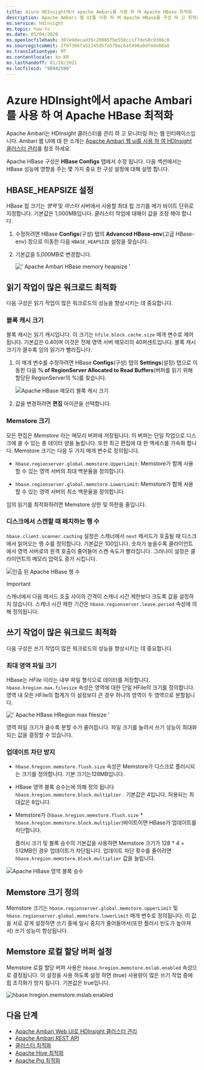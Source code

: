 ```yaml
---
title: Azure HDInsight에서 apache Ambari를 사용 하 여 Apache HBase 최적화
description: Apache Ambari 웹 UI를 사용 하 여 Apache HBase를 구성 하 고 최적화 합니다.
ms.service: hdinsight
ms.topic: how-to
ms.date: 05/04/2020
ms.openlocfilehash: 307e9decad35c20885fbe550cc1f7de58c9386c0
ms.sourcegitcommit: 2f9f306fa5224595fa5f8ec6af498a0df4de08a8
ms.translationtype: MT
ms.contentlocale: ko-KR
ms.lasthandoff: 01/28/2021
ms.locfileid: "98942590"
---
```

# <a name="optimize-apache-hbase-with-apache-ambari-in-azure-hdinsight"></a>Azure HDInsight에서 apache Ambari를 사용 하 여 Apache HBase 최적화

Apache Ambari는 HDInsight 클러스터를 관리 하 고 모니터링 하는 웹 인터페이스입니다. Ambari 웹 UI에 대 한 소개는 [Apache Ambari 웹 ui를 사용 하 여 HDInsight 클러스터 관리](hdinsight-hadoop-manage-ambari.md)를 참조 하세요.

Apache HBase 구성은 **HBase Configs** 탭에서 수정 됩니다. 다음 섹션에서는 HBase 성능에 영향을 주는 몇 가지 중요 한 구성 설정에 대해 설명 합니다.

## <a name="set-hbase_heapsize"></a>HBASE_HEAPSIZE 설정

HBase 힙 크기는 *영역* 및 *마스터* 서버에서 사용할 최대 힙 크기를 메가 바이트 단위로 지정합니다. 기본값은 1,000MB입니다. 클러스터 작업에 대해이 값을 조정 해야 합니다.

1. 수정하려면 HBase **Configs**(구성) 탭의 **Advanced HBase-env**(고급 HBase-env) 창으로 이동한 다음 `HBASE_HEAPSIZE` 설정을 찾습니다.

1. 기본값을 5,000MB로 변경합니다.

    ![' Apache Ambari HBase memory heapsize '](./media/optimize-hbase-ambari/ambari-hbase-heapsize.png)

## <a name="optimize-read-heavy-workloads"></a>읽기 작업이 많은 워크로드 최적화

다음 구성은 읽기 작업이 많은 워크로드의 성능을 향상시키는 데 중요합니다.

### <a name="block-cache-size"></a>블록 캐시 크기

블록 캐시는 읽기 캐시입니다. 이 크기는 `hfile.block.cache.size` 매개 변수로 제어됩니다. 기본값은 0.4이며 이것은 전체 영역 서버 메모리의 40퍼센트입니다. 블록 캐시 크기가 클수록 임의 읽기가 빨라집니다.

1. 이 매개 변수를 수정하려면 HBase **Configs**(구성) 탭의 **Settings**(설정) 탭으로 이동한 다음 **% of RegionServer Allocated to Read Buffers**(버퍼를 읽기 위해 할당된 RegionServer의 %)를 찾습니다.

    ![Apache HBase 메모리 블록 캐시 크기](./media/optimize-hbase-ambari/hbase-block-cache-size.png)

1. 값을 변경하려면 **편집** 아이콘을 선택합니다.

### <a name="memstore-size"></a>Memstore 크기

모든 편집은 *Memstore* 라는 메모리 버퍼에 저장됩니다. 이 버퍼는 단일 작업으로 디스크에 쓸 수 있는 총 데이터 양을 늘립니다. 또한 최근 편집에 대 한 액세스를 가속화 합니다. Memstore 크기는 다음 두 가지 매개 변수로 정의됩니다.

* `hbase.regionserver.global.memstore.UpperLimit`: Memstore가 함께 사용할 수 있는 영역 서버의 최대 백분율을 정의합니다.

* `hbase.regionserver.global.memstore.LowerLimit`: Memstore가 함께 사용할 수 있는 영역 서버의 최소 백분율을 정의합니다.

임의 읽기를 최적화하려면 Memstore 상한 및 하한을 줄입니다.

### <a name="number-of-rows-fetched-when-scanning-from-disk"></a>디스크에서 스캔할 때 페치하는 행 수

`hbase.client.scanner.caching` 설정은 스캐너에서 `next` 메서드가 호출될 때 디스크에서 읽어오는 행 수를 정의합니다.  기본값은 100입니다. 숫자가 높을수록 클라이언트에서 영역 서버로의 원격 호출이 줄어들어 스캔 속도가 빨라집니다. 그러나이 설정은 클라이언트의 메모리 압력도 증가 시킵니다.

![인출 된 Apache HBase 행 수](./media/optimize-hbase-ambari/hbase-num-rows-fetched.png)

> [!IMPORTANT]  
> 스캐너에서 다음 메서드 호출 사이의 간격이 스캐너 시간 제한보다 크도록 값을 설정하지 않습니다. 스캐너 시간 제한 기간은 `hbase.regionserver.lease.period` 속성에 의해 정의됩니다.

## <a name="optimize-write-heavy-workloads"></a>쓰기 작업이 많은 워크로드 최적화

다음 구성은 쓰기 작업이 많은 워크로드의 성능을 향상시키는 데 중요합니다.

### <a name="maximum-region-file-size"></a>최대 영역 파일 크기

HBase는 *HFile* 이라는 내부 파일 형식으로 데이터를 저장합니다. `hbase.hregion.max.filesize` 속성은 영역에 대한 단일 HFile의 크기를 정의합니다.  영역 내 모든 HFile의 합계가 이 설정보다 큰 경우 하나의 영역이 두 영역으로 분할됩니다.

![' Apache HBase HRegion max filesize '](./media/optimize-hbase-ambari/hbase-hregion-max-filesize.png)

영역 파일 크기가 클수록 분할 수가 줄어듭니다. 파일 크기를 늘려서 쓰기 성능이 최대화되는 값을 결정할 수 있습니다.

### <a name="avoid-update-blocking"></a>업데이트 차단 방지

* `hbase.hregion.memstore.flush.size` 속성은 Memstore가 디스크로 플러시되는 크기를 정의합니다. 기본 크기는128MB입니다.

* HBase 영역 블록 승수는에 의해 정의 됩니다 `hbase.hregion.memstore.block.multiplier` . 기본값은 4입니다. 허용되는 최대값은 8입니다.

* Memstore가 (`hbase.hregion.memstore.flush.size` * `hbase.hregion.memstore.block.multiplier`)바이트이면 HBase가 업데이트를 차단합니다.

    플러시 크기 및 블록 승수의 기본값을 사용하면 Memstore 크기가 128 * 4 = 512MB인 경우 업데이트가 차단됩니다. 업데이트 차단 횟수를 줄이려면 `hbase.hregion.memstore.block.multiplier` 값을 늘립니다.

![Apache HBase 영역 블록 승수](./media/optimize-hbase-ambari/hbase-hregion-memstore-block-multiplier.png)

## <a name="define-memstore-size"></a>Memstore 크기 정의

Memstore 크기는 `hbase.regionserver.global.memstore.upperLimit` 및 `hbase.regionserver.global.memstore.lowerLimit` 매개 변수로 정의됩니다. 이 값을 서로 같게 설정하면 쓰기 중에 일시 중지가 줄어들어서(또한 플러시 빈도가 높아져서) 쓰기 성능이 향상됩니다.

## <a name="set-memstore-local-allocation-buffer"></a>Memstore 로컬 할당 버퍼 설정

Memstore 로컬 할당 버퍼 사용은 `hbase.hregion.memstore.mslab.enabled` 속성으로 결정됩니다. 이 설정을 사용 하도록 설정 하면 (true) 사용량이 많은 쓰기 작업 중에 힙 조각화가 방지 됩니다. 기본값은 true입니다.

![hbase.hregion.memstore.mslab.enabled](./media/optimize-hbase-ambari/hbase-hregion-memstore-mslab-enabled.png)

## <a name="next-steps"></a>다음 단계

* [Apache Ambari Web UI로 HDInsight 클러스터 관리](hdinsight-hadoop-manage-ambari.md)
* [Apache Ambari REST API](hdinsight-hadoop-manage-ambari-rest-api.md)
* [클러스터 최적화](./hdinsight-changing-configs-via-ambari.md)
* [Apache Hive 최적화](./optimize-hive-ambari.md)
* [Apache Pig 최적화](./optimize-pig-ambari.md)
